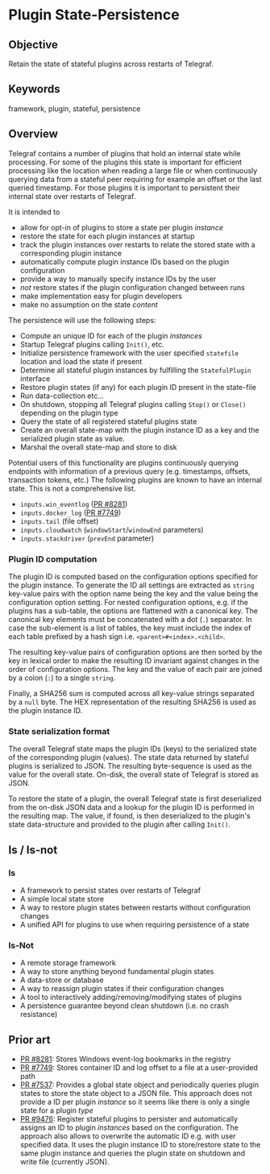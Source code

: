 # Plugin State-Persistence

## Objective

Retain the state of stateful plugins across restarts of Telegraf.

## Keywords

framework, plugin, stateful, persistence

## Overview

Telegraf contains a number of plugins that hold an internal state while
processing. For some of the plugins this state is important for efficient
processing like the location when reading a large file or when continuously
querying data from a stateful peer requiring for example an offset or the last
queried timestamp. For those plugins it is important to persistent their
internal state over restarts of Telegraf.

It is intended to

- allow for opt-in of plugins to store a state per plugin _instance_
- restore the state for each plugin instances at startup
- track the plugin instances over restarts to relate the stored state with a
  corresponding plugin instance
- automatically compute plugin instance IDs based on the plugin configuration
- provide a way to manually specify instance IDs by the user
- _not_ restore states if the plugin configuration changed between runs
- make implementation easy for plugin developers
- make no assumption on the state _content_

The persistence will use the following steps:

- Compute an unique ID for each of the plugin _instances_
- Startup Telegraf plugins calling `Init()`, etc.
- Initialize persistence framework with the user specified `statefile` location
  and load the state if present
- Determine all stateful plugin instances by fulfilling the `StatefulPlugin`
  interface
- Restore plugin states (if any) for each plugin ID present in the state-file
- Run data-collection etc...
- On shutdown, stopping all Telegraf plugins calling `Stop()` or `Close()`
  depending on the plugin type
- Query the state of all registered stateful plugins state
- Create an overall state-map with the plugin instance ID as a key and the
  serialized plugin state as value.
- Marshal the overall state-map and store to disk

Potential users of this functionality are plugins continuously querying
endpoints with information of a previous query (e.g. timestamps, offsets,
transaction tokens, etc.) The following plugins are known to have an internal
state. This is not a comprehensive list.

- `inputs.win_eventlog` ([PR #8281](https://github.com/influxdata/telegraf/pull/8281))
- `inputs.docker_log` ([PR #7749](https://github.com/influxdata/telegraf/pull/7749))
- `inputs.tail` (file offset)
- `inputs.cloudwatch` (`windowStart`/`windowEnd` parameters)
- `inputs.stackdriver` (`prevEnd` parameter)

### Plugin ID computation

The plugin ID is computed based on the configuration options specified for the
plugin instance. To generate the ID all settings are extracted as `string`
key-value pairs with the option name being the key and the value being the
configuration option setting. For nested configuration options, e.g. if the
plugins has a sub-table, the options are flattened with a canonical key. The
canonical key elements must be concatenated with a dot (`.`) separator. In case
the sub-element is a list of tables, the key must include the index of each
table prefixed by a hash sign i.e. `<parent>#<index>.<child>`.

The resulting key-value pairs of configuration options are then sorted by the
key in lexical order to make the resulting ID invariant against changes in the
order of configuration options. The key and the value of each pair are joined
by a colon (`:`) to a single `string`.

Finally, a SHA256 sum is computed across all key-value strings separated by a
`null` byte. The HEX representation of the resulting SHA256 is used as the
plugin instance ID.

### State serialization format

The overall Telegraf state maps the plugin IDs (keys) to the serialized state
of the corresponding plugin (values). The state data returned by stateful
plugins is serialized to JSON. The resulting byte-sequence is used as the value
for the overall state. On-disk, the overall state of Telegraf is stored as JSON.

To restore the state of a plugin, the overall Telegraf state is first
deserialized from the on-disk JSON data and a lookup for the plugin ID is
performed in the resulting map. The value, if found, is then deserialized to the
plugin's state data-structure and provided to the plugin after calling `Init()`.

## Is / Is-not

### Is

- A framework to persist states over restarts of Telegraf
- A simple local state store
- A way to restore plugin states between restarts without configuration changes
- A unified API for plugins to use when requiring persistence of a state

### Is-Not

- A remote storage framework
- A way to store anything beyond fundamental plugin states
- A data-store or database
- A way to reassign plugin states if their configuration changes
- A tool to interactively adding/removing/modifying states of plugins
- A persistence guarantee beyond clean shutdown (i.e. no crash resistance)

## Prior art

- [PR #8281](https://github.com/influxdata/telegraf/pull/8281): Stores Windows
  event-log bookmarks in the registry
- [PR #7749](https://github.com/influxdata/telegraf/pull/7749): Stores container
  ID and log offset to a file at a user-provided path
- [PR #7537](https://github.com/influxdata/telegraf/pull/7537): Provides a
  global state object and periodically queries plugin states to store the state
  object to a JSON file. This approach does not provide a ID per plugin
  _instance_ so it seems like there is only a single state for a plugin _type_
- [PR #9476](https://github.com/influxdata/telegraf/pull/9476): Register
  stateful plugins to persister and automatically assigns an ID to plugin
  _instances_ based on the configuration. The approach also allows to overwrite
  the automatic ID e.g. with user specified data. It uses the plugin instance ID
  to store/restore state to the same plugin instance and queries the plugin
  state on shutdown and write file (currently JSON).
